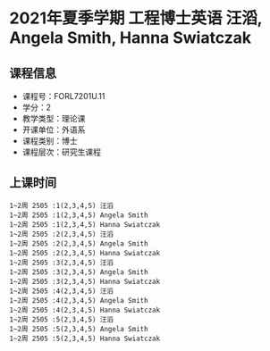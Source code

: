 # 2021年夏季学期 工程博士英语 汪滔, Angela Smith, Hanna Swiatczak






## 课程信息

- 课程号：FORL7201U.11
- 学分：2
- 教学类型：理论课
- 开课单位：外语系
- 课程类别：博士
- 课程层次：研究生课程

## 上课时间

```
1~2周 2505 :1(2,3,4,5) 汪滔
1~2周 2505 :1(2,3,4,5) Angela Smith
1~2周 2505 :1(2,3,4,5) Hanna Swiatczak
1~2周 2505 :2(2,3,4,5) 汪滔
1~2周 2505 :2(2,3,4,5) Angela Smith
1~2周 2505 :2(2,3,4,5) Hanna Swiatczak
1~2周 2505 :3(2,3,4,5) 汪滔
1~2周 2505 :3(2,3,4,5) Angela Smith
1~2周 2505 :3(2,3,4,5) Hanna Swiatczak
1~2周 2505 :4(2,3,4,5) 汪滔
1~2周 2505 :4(2,3,4,5) Angela Smith
1~2周 2505 :4(2,3,4,5) Hanna Swiatczak
1~2周 2505 :5(2,3,4,5) 汪滔
1~2周 2505 :5(2,3,4,5) Angela Smith
1~2周 2505 :5(2,3,4,5) Hanna Swiatczak
```

